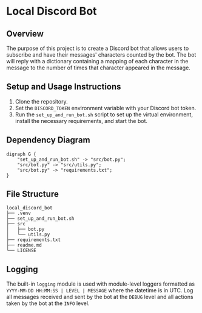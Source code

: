 # Local Discord Bot

## Overview

The purpose of this project is to create a Discord bot that allows users to subscribe and have their messages' characters counted by the bot. The bot will reply with a dictionary containing a mapping of each character in the message to the number of times that character appeared in the message.

## Setup and Usage Instructions

1. Clone the repository.
2. Set the `DISCORD_TOKEN` environment variable with your Discord bot token.
3. Run the `set_up_and_run_bot.sh` script to set up the virtual environment, install the necessary requirements, and start the bot.

## Dependency Diagram

```graphviz
digraph G {
    "set_up_and_run_bot.sh" -> "src/bot.py";
    "src/bot.py" -> "src/utils.py";
    "src/bot.py" -> "requirements.txt";
}
```

## File Structure

```
local_discord_bot
├── .venv
├── set_up_and_run_bot.sh
├── src
│   ├── bot.py
│   └── utils.py
├── requirements.txt
├── readme.md
└── LICENSE
```

## Logging

The built-in `logging` module is used with module-level loggers formatted as `YYYY-MM-DD HH:MM:SS | LEVEL | MESSAGE` where the datetime is in UTC. Log all messages received and sent by the bot at the `DEBUG` level and all actions taken by the bot at the `INFO` level.